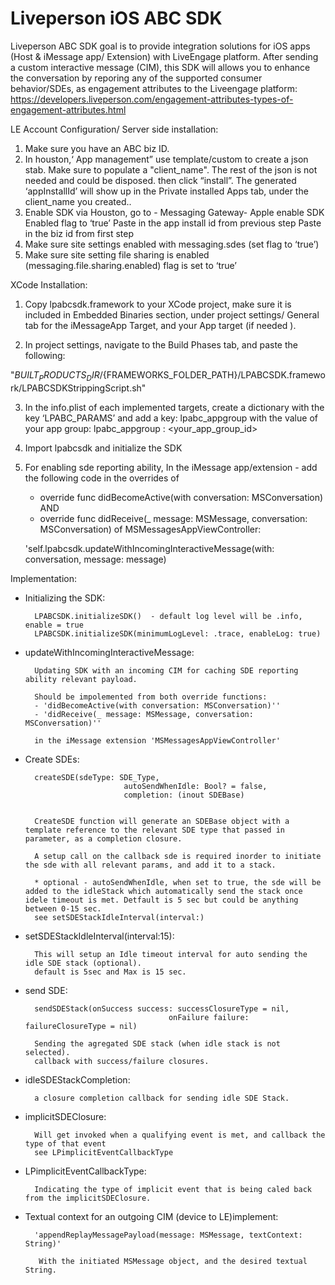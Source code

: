 # Liveperson iOS ABC SDK

Liveperson ABC SDK goal is to provide integration solutions for iOS apps (Host & iMessage app/ Extension) with LiveEngage platform. 
After sending a custom interactive message (CIM), this SDK will allows you to enhance the conversation by reporing any of the supported consumer behavior/SDEs, as engagement attributes to the Liveengage platform:  
https://developers.liveperson.com/engagement-attributes-types-of-engagement-attributes.html

LE Account Configuration/ Server side installation:

1. Make sure you have an ABC biz ID.
2. In houston,‘ App management” use template/custom to create a json stab. Make sure to populate a "client_name". 
The rest of the json is not needed and could be disposed. 
 then click “install”. 
The generated ‘appInstallId’ will show up in the Private installed Apps tab, under the client_name you created..
3. Enable SDK via Houston, go to - Messaging Gateway- Apple enable SDK Enabled flag to ‘true’
Paste in the app install id from previous step
Paste in the biz id from first step
4. Make sure site settings enabled with messaging.sdes (set flag to ‘true’)
5. Make sure site setting file sharing is enabled (messaging.file.sharing.enabled) flag is set to ‘true’


XCode Installation:

1. Copy lpabcsdk.framework to your XCode project, make sure it is included in Embedded Binaries section, 
    under project settings/ General tab for the iMessageApp Target, and  your App target (if needed ).
    
2. In project settings, navigate to the Build Phases tab, and paste the following:

"${BUILT_PRODUCTS_DIR}/${FRAMEWORKS_FOLDER_PATH}/LPABCSDK.framework/LPABCSDKStrippingScript.sh"
   
3. In the info.plist of each implemented targets, create a dictionary with the key ‘LPABC_PARAMS’ 
    and add a key: lpabc_appgroup  with the value of your app group:  lpabc_appgroup : <your_app_group_id>

4. Import lpabcsdk and initialize the SDK

5. For enabling sde reporting ability, In the iMessage app/extension -  add the following code in the overrides of
	- override func didBecomeActive(with conversation: MSConversation) AND
	- override func didReceive(_ message: MSMessage, conversation: MSConversation)  of MSMessagesAppViewController:

	'self.lpabcsdk.updateWithIncomingInteractiveMessage(with: conversation, message: message)


Implementation:

- Initializing the SDK:

		LPABCSDK.initializeSDK()  - default log level will be .info, enable = true
		LPABCSDK.initializeSDK(minimumLogLevel: .trace, enableLog: true)

- updateWithIncomingInteractiveMessage:

		Updating SDK with an incoming CIM for caching SDE reporting ability relevant payload. 

		Should be impolemented from both override functions:
        - 'didBecomeActive(with conversation: MSConversation)''
        - 'didReceive(_ message: MSMessage, conversation: MSConversation)''
       
        in the iMessage extension 'MSMessagesAppViewController'


- Create SDEs: 

		createSDE(sdeType: SDE_Type,
	                        autoSendWhenIdle: Bool? = false,
	                        completion: (inout SDEBase)


		CreateSDE function will generate an SDEBase object with a template reference to the relevant SDE type that passed in parameter, as a completion closure. 

		A setup call on the callback sde is required inorder to initiate the sde with all relevant params, and add it to a stack. 
		
		* optional - autoSendWhenIdle, when set to true, the sde will be added to the idleStack which automatically send the stack once idele timeout is met. Detfault is 5 sec but could be anything between 0-15 sec.
		see setSDEStackIdleInterval(interval:)
	 
- setSDEStackIdleInterval(interval:15):

		This will setup an Idle timeout interval for auto sending the idle SDE stack (optional).
		default is 5sec and Max is 15 sec.

- send SDE:

		sendSDEStack(onSuccess success: successClosureType = nil,
	    	                          onFailure failure: failureClosureType = nil) 

		Sending the agregated SDE stack (when idle stack is not selected). 
		callback with success/failure closures.

- idleSDEStackCompletion:

		a closure completion callback for sending idle SDE Stack.
	    	                          
- implicitSDEClosure:

		Will get invoked when a qualifying event is met, and callback the type of that event 
		see LPimplicitEventCallbackType 


- LPimplicitEventCallbackType:

	 	Indicating the type of implicit event that is being caled back from the implicitSDEClosure. 

- Textual context for an outgoing CIM (device to LE)implement:

		'appendReplayMessagePayload(message: MSMessage, textContext: String)'

		 With the initiated MSMessage object, and the desired textual String. 

























